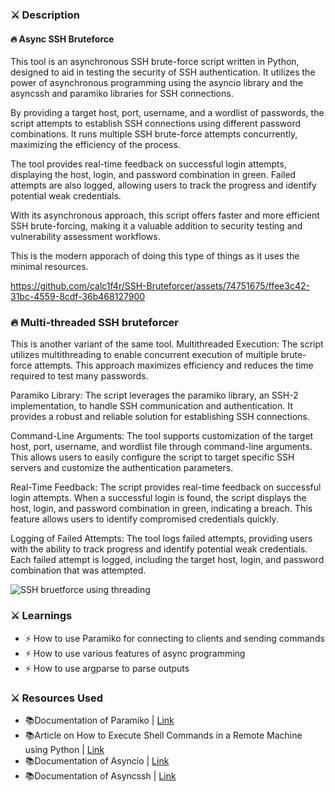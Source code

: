 ### ⚔ Description

#### 🔥 Async SSH Bruteforce

This tool is an asynchronous SSH brute-force script written in Python, designed to aid in testing the security of SSH authentication. It utilizes the power of asynchronous programming using the asyncio library and the asyncssh and paramiko libraries for SSH connections.

By providing a target host, port, username, and a wordlist of passwords, the script attempts to establish SSH connections using different password combinations. It runs multiple SSH brute-force attempts concurrently, maximizing the efficiency of the process.

The tool provides real-time feedback on successful login attempts, displaying the host, login, and password combination in green. Failed attempts are also logged, allowing users to track the progress and identify potential weak credentials.

With its asynchronous approach, this script offers faster and more efficient SSH brute-forcing, making it a valuable addition to security testing and vulnerability assessment workflows.

This is the modern apporach of doing this type of things as it uses the minimal resources.



https://github.com/calc1f4r/SSH-Bruteforcer/assets/74751675/ffee3c42-31bc-4559-8cdf-36b468127900






### 🔥 Multi-threaded SSH bruteforcer

This is another variant of the same tool.
Multithreaded Execution: The script utilizes multithreading to enable concurrent execution of multiple brute-force attempts. This approach maximizes efficiency and reduces the time required to test many passwords.

Paramiko Library: The script leverages the paramiko library, an SSH-2 implementation, to handle SSH communication and authentication. It provides a robust and reliable solution for establishing SSH connections.

Command-Line Arguments: The tool supports customization of the target host, port, username, and wordlist file through command-line arguments. This allows users to easily configure the script to target specific SSH servers and customize the authentication parameters.

Real-Time Feedback: The script provides real-time feedback on successful login attempts. When a successful login is found, the script displays the host, login, and password combination in green, indicating a breach. This feature allows users to identify compromised credentials quickly.

Logging of Failed Attempts: The tool logs failed attempts, providing users with the ability to track progress and identify potential weak credentials. Each failed attempt is logged, including the target host, login, and password combination that was attempted.

![SSH bruetforce using threading](https://github.com/calc1f4r/SSH-Bruteforcer/assets/74751675/85fa67cb-4ee0-4382-a3a0-706f2c63f32d)


### ⚔ Learnings

- ⚡ How to use Paramiko for connecting to clients and sending commands
- ⚡ How to use various features of async programming
- ⚡ How to use argparse to parse outputs

### ⚔ Resources Used

- 📚Documentation of Paramiko | [Link](https://www.paramiko.org/)
- 📚Article on How to Execute Shell Commands in a Remote Machine using Python | [Link](https://www.geeksforgeeks.org/how-to-execute-shell-commands-in-a-remote-machine-using-python-paramiko/)
- 📚Documentation of Asyncio | [Link](https://docs.python.org/3/library/asyncio.html)
- 📚Documentation of Asyncssh | [Link](https://asyncssh.readthedocs.io/en/latest/)
